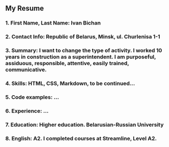 ## My Resume
### 1. **First Name, Last Name:** Ivan Bichan
### 2. **Contact Info:** Republic of Belarus, Minsk, ul. Churlenisa 1-1
### 3. **Summary:** I want to change the type of activity. I worked 10 years in construction as a superintendent. I am purposeful, assiduous, responsible, attentive, easily trained, communicative.
### 4. **Skills:** HTML, CSS, Markdown, to be continued...
### 5. **Code examples:** ...
### 6. **Experience:** ...
### 7. **Education:** Higher education. Belarusian-Russian University
### 8. **English:** A2. I completed courses at Streamline, Level A2.